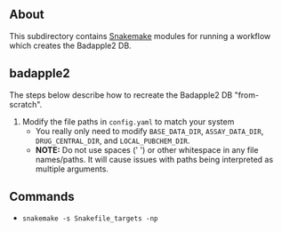 ## About
This subdirectory contains [Snakemake](https://snakemake.readthedocs.io/en/stable/index.html) modules for running a workflow which creates the Badapple2 DB.

## badapple2
The steps below describe how to recreate the Badapple2 DB "from-scratch".
1. Modify the file paths in `config.yaml` to match your system
    * You really only need to modify `BASE_DATA_DIR`, `ASSAY_DATA_DIR`, `DRUG_CENTRAL_DIR`, and `LOCAL_PUBCHEM_DIR`.
    * **NOTE:** Do not use spaces (' ') or other whitespace in any file names/paths. It will cause issues with paths being interpreted as multiple arguments.


## Commands
* `snakemake -s Snakefile_targets -np`
